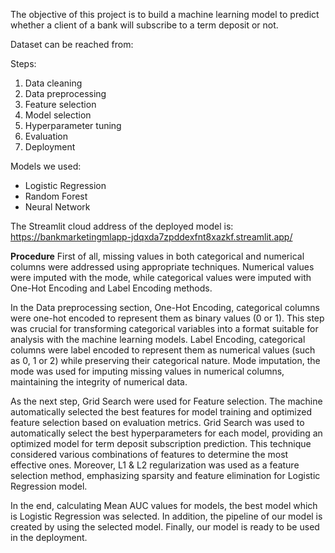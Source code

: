 The objective of this project is to build a machine learning model to predict
whether a client of a bank will subscribe to a term deposit or not.


Dataset can be reached from: <a href="https://archive.ics.uci.edu/dataset/222/bank+marketing
"></a>

Steps:
1. Data cleaning
2. Data preprocessing
3. Feature selection
4. Model selection
5. Hyperparameter tuning 
6. Evaluation
7. Deployment

Models we used:
- Logistic Regression
- Random Forest
- Neural Network

The Streamlit cloud address of the deployed model is: https://bankmarketingmlapp-jdqxda7zpddexfnt8xazkf.streamlit.app/

<b>Procedure</b>
First of all, missing values in both categorical and numerical columns were addressed using appropriate techniques. Numerical values were imputed with the mode, while categorical values were imputed with One-Hot Encoding and Label Encoding methods. 

In the Data preprocessing section, One-Hot Encoding, categorical columns were one-hot encoded to represent them as binary values (0 or 1). This step was crucial for transforming categorical variables into a format suitable for analysis with the machine learning models. Label Encoding, categorical columns were label encoded to represent them as numerical values (such as 0, 1 or 2) while preserving their categorical nature. Mode imputation, the mode was used for imputing missing values in numerical columns, maintaining the integrity of numerical data. 

As the next step, Grid Search were used for Feature selection. The machine automatically selected the best features for model training and optimized feature selection based on evaluation metrics. Grid Search was used to automatically select the best hyperparameters for each model, providing an optimized model for term deposit subscription prediction. This technique considered various combinations of features to determine the most effective ones. Moreover, L1 & L2 regularization was used as a feature selection method, emphasizing sparsity and feature elimination for Logistic Regression model. 

In the end, calculating Mean AUC values for models, the best model which is Logistic Regression was selected. In addition, the pipeline of our model is created by using the selected model. Finally, our model is ready to be used in the deployment.
